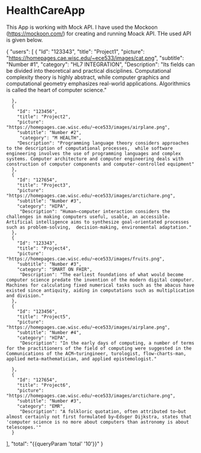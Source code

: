 # HealthCareApp
This App is working with Mock API.
I have used the Mockoon (https://mockoon.com/) for creating and running Moack API.
THe used API is given below.  


{
  "users": [
      {
        "Id": "123343",
        "title": "Project1",
        "picture": "https://homepages.cae.wisc.edu/~ece533/images/cat.png",
        "subtitle": "Number #1",
        "category": "HL7 INTEGRATION",
        "Description": "Its fields can be divided into theoretical and practical disciplines. Computational complexity theory is highly abstract, while computer graphics and computational geometry emphasizes real-world applications. Algorithmics is called the heart of computer science."
        
      },
      {
        "Id": "123456",
        "title": "Project2",
        "picture": "https://homepages.cae.wisc.edu/~ece533/images/airplane.png",
        "subtitle": "Number #2",
         "category": "M HEALTH",
        "Description": "Programming language theory considers approaches to the description of computational processes,  while software engineering involves the use of programming languages and complex systems. Computer architecture and computer engineering deals with construction of computer components and computer-controlled equipment"
      },
      {
        "Id": "127654",
        "title": "Project3",
        "picture": "https://homepages.cae.wisc.edu/~ece533/images/arctichare.png",
        "subtitle": "Number #3",
        "category": "HIPA",
         "Description": "Human–computer interaction considers the challenges in making computers useful, usable, an accessible. Artificial intelligence aims to synthesize goal-orientated processes such as problem-solving,  decision-making, environmental adaptation."
      },
      {
        "Id": "123343",
        "title": "Project4",
        "picture": "https://homepages.cae.wisc.edu/~ece533/images/fruits.png",
        "subtitle": "Number #3",
        "category": "SMART ON FHIR",
         "Description": "The earliest foundations of what would become computer science predate the invention of the modern digital computer. Machines for calculating fixed numerical tasks such as the abacus have existed since antiquity, aiding in computations such as multiplication and division."
      },
      {
        "Id": "123456",
        "title": "Project5",
        "picture": "https://homepages.cae.wisc.edu/~ece533/images/airplane.png",
        "subtitle": "Number #4",
        "category": "HIPA",
         "Description": "In the early days of computing, a number of terms for the practitioners of the field of computing were suggested in the Communications of the ACM—turingineer, turologist, flow-charts-man, applied meta-mathematician, and applied epistemologist." 
                        
      },
      {
        "Id": "127654",
        "title": "Project6",
        "picture": "https://homepages.cae.wisc.edu/~ece533/images/arctichare.png",
        "subtitle": "Number #3",
        "category": "EMR",
         "Description": "A folkloric quotation, often attributed to—but almost certainly not first formulated by—Edsger Dijkstra, states that 'computer science is no more about computers than astronomy is about telescopes.'"
      }
    
  ],
  "total": "{{queryParam 'total' '10'}}"
} 
